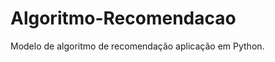# Algoritmo-Recomendacao
Modelo de algoritmo de recomendação aplicação em Python.                     
